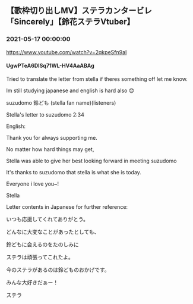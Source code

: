 ## 【歌枠切り出しMV】ステラカンタービレ「Sincerely」【鈴花ステラVtuber】
### 2021-05-17 00:00:00
https://www.youtube.com/watch?v=2qkpeSfn9aI
#### UgwPTeA6DlSq71WL-HV4AaABAg
Tried to translate the letter from stella if theres something off let me know.

Im still studying japanese and english is hard also 😊 



suzudomo 鈴ども (stella fan name)(listeners)



Stella's letter to suzudomo 2:34



English:



Thank you for always supporting me.

No matter how hard things may get, 

Stella was able to give her best looking forward in meeting suzudomo 

It's thanks to suzudomo that stella is what she is today.



Everyone i love you~!

Stella



Letter contents in Japanese for further reference:

いつも応援してくれてありがとう。

どんなに大変なことがあったとしても、

鈴どもに会えるのをたのしみに

ステラは頑張ってこれたよ。

今のステラがあるのは鈴どものおかげです。



みんな大好きだぁー！

ステラ

